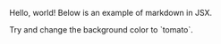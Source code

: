 Hello, world!
Below is an example of markdown in JSX.

<div style=padding: '1rem', backgroundColor: 'violet' >
  Try and change the background color to `tomato`.
</div>
